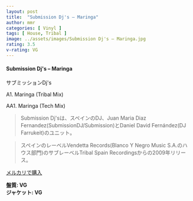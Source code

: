 ```yaml
---
layout: post
title:  "Submission Dj's – Maringa"
author: mmr
categories: [ Vinyl ]
tags: [ House, Tribal ]
image: ../assets/images/Submission Dj's – Maringa.jpg
rating: 3.5
v-rating: VG
---
```


#### Submission Dj's – Maringa

サブミッションDj's

A1. Maringa (Tribal Mix)

AA1. Maringa (Tech Mix)

> Submission Dj'sは、スペインのDJ、Juan Maria Diaz Fernandez(SubmissionDJ/Submission)とDaniel David Fernández(DJ Farrukeit)のユニット。

> スペインのレーベルVendetta Records(Blanco Y Negro Music S.A.のハウス部門)のサブレーベルTribal Spain Recordingsからの2009年リリース。

[メルカリで購入](https://jp.mercari.com/item/m14084306247)

<div class="mt-4 mb-4 d-flex align-items-center">
<strong class="mr-1">盤質: VG</strong>
</div>
<div class="mt-4 mb-4 d-flex align-items-center">
<strong class="mr-1">ジャケット: VG</strong>
</div>
